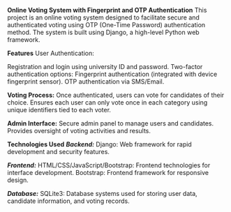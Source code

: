 **Online Voting System with Fingerprint and OTP Authentication**
This project is an online voting system designed to facilitate secure and authenticated voting using OTP (One-Time Password) authentication method.
The system is built using Django, a high-level Python web framework.

**Features**
User Authentication:

Registration and login using university ID and password.
Two-factor authentication options:
Fingerprint authentication (integrated with device fingerprint sensor).
OTP authentication via SMS/Email.

**Voting Process:**
Once authenticated, users can vote for candidates of their choice.
Ensures each user can only vote once in each category using unique identifiers tied to each voter.

**Admin Interface:**
Secure admin panel to manage users and candidates.
Provides oversight of voting activities and results.

**Technologies Used**
**_Backend:_**
Django: Web framework for rapid development and security features.

_**Frontend:**_
HTML/CSS/JavaScript/Bootstrap: Frontend technologies for interface development.
Bootstrap: Frontend framework for responsive design.

_**Database:**_
SQLite3: Database systems used for storing user data, candidate information, and voting records.
